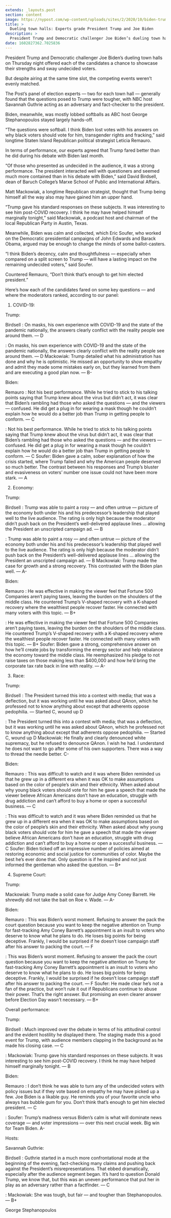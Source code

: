 ```yaml
--- 
extends: _layouts.post 
section: content 
image: https://nypost.com/wp-content/uploads/sites/2/2020/10/biden-trump-town-hall.jpg?quality=90&strip=all&w=1200 
title: > 
  Dueling town halls: Experts grade President Trump and Joe Biden 
description: > 
  President Trump and Democratic challenger Joe Biden’s dueling town halls on Thursday night offered each of the candidates a chance to showcase their strengths and sway undecided voters.In terms of performance, our experts agreed that Trump fared better than he did during his debate with Biden last month.— D Mackowiak: Trump detailed what his administration has done and why he is optimistic.— C: Mackowiak: Trump gave his standard responses on these subjects.— C: Mackowiak: She was tough, but fair — and tougher than Stephanopoulos. 
date: 1602827362.7025836 
--- 
```

President Trump and Democratic challenger Joe Biden’s dueling town halls on Thursday night offered each of the candidates a chance to showcase their strengths and sway undecided voters.

But despite airing at the same time slot, the competing events weren’t evenly matched.

The Post’s panel of election experts — two for each town hall — generally found that the questions posed to Trump were tougher, with NBC host Savannah Guthrie acting as an adversary and fact-checker to the president.

Biden, meanwhile, was mostly lobbed softballs as ABC host George Stephanopoulos stayed largely hands-off.

“The questions were softball. I think Biden lost votes with his answers on why black voters should vote for him, transgender rights and fracking,” said longtime Staten Island Republican political strategist Leticia Remauro.

In terms of performance, our experts agreed that Trump fared better than he did during his debate with Biden last month.

“Of those who presented as undecided in the audience, it was a strong performance. The president interacted well with questioners and seemed much more contained than in his debate with Biden,” said David Birdsell, dean of Baruch College’s Marxe School of Public and International Affairs.

Matt Mackowiak, a longtime Republican strategist, thought that Trump being himself all the way also may have gained him an upper hand.

“Trump gave his standard responses on these subjects. It was interesting to see him post-COVID recovery. I think he may have helped himself marginally tonight,” said Mackowiak, a podcast host and chairman of the local Republican Party in Austin, Texas.

Meanwhile, Biden was calm and collected, which Eric Soufer, who worked on the Democratic presidential campaigns of John Edwards and Barack Obama, argued may be enough to change the minds of some ballot-casters.

“I think Biden’s decency, calm and thoughtfulness — especially when compared on a split screen to Trump — will have a lasting impact on the remaining undecided voters,” said Soufer.

Countered Remauro, “Don’t think that’s enough to get him elected president.”

Here’s how each of the candidates fared on some key questions — and where the moderators ranked, according to our panel:

1. COVID-19:

Trump:

Birdsell : On masks, his own experience with COVID-19 and the state of the pandemic nationally, the answers clearly conflict with the reality people see around them. — D

: On masks, his own experience with COVID-19 and the state of the pandemic nationally, the answers clearly conflict with the reality people see around them. — D Mackowiak: Trump detailed what his administration has done and why he is optimistic. He missed an opportunity to show empathy and admit they made some mistakes early on, but they learned from them and are executing a good plan now. — B-

Biden:

Remauro : Not his best performance. While he tried to stick to his talking points saying that Trump knew about the virus but didn’t act, it was clear that Biden’s rambling had those who asked the questions — and the viewers — confused. He did get a plug in for wearing a mask though he couldn’t explain how he would do a better job than Trump in getting people to conform. — C

: Not his best performance. While he tried to stick to his talking points saying that Trump knew about the virus but didn’t act, it was clear that Biden’s rambling had those who asked the questions — and the viewers — confused. He did get a plug in for wearing a mask though he couldn’t explain how he would do a better job than Trump in getting people to conform. — C Soufer: Biden gave a calm, sober explanation of how the crisis started, where Trump failed and why the American people deserved so much better. The contrast between his responses and Trump’s bluster and evasiveness on voters’ number one issue could not have been more stark. — A

2. Economy:

Trump:

Birdsell : Trump was able to paint a rosy — and often untrue — picture of the economy both under his and his predecessor’s leadership that played well to the live audience. The rating is only high because the moderator didn’t push back on the President’s well-delivered applause lines … allowing the President an unscripted campaign ad. — B

: Trump was able to paint a rosy — and often untrue — picture of the economy both under his and his predecessor’s leadership that played well to the live audience. The rating is only high because the moderator didn’t push back on the President’s well-delivered applause lines … allowing the President an unscripted campaign ad. — B Mackowiak: Trump made the case for growth and a strong recovery. This contrasted with the Biden plan well. — A-

Biden:

Remauro : He was effective in making the viewer feel that Fortune 500 Companies aren’t paying taxes, leaving the burden on the shoulders of the middle class. He countered Trump’s V-shaped recovery with a K-shaped recovery where the wealthiest people recover faster. He connected with many voters with this topic. — B+

: He was effective in making the viewer feel that Fortune 500 Companies aren’t paying taxes, leaving the burden on the shoulders of the middle class. He countered Trump’s V-shaped recovery with a K-shaped recovery where the wealthiest people recover faster. He connected with many voters with this topic. — B+ Soufer: Biden gave a strong, comprehensive answer on how he’ll create jobs by transforming the energy sector and help rebalance the economy toward the middle class. He reemphasized his pledge to not raise taxes on those making less than $400,000 and how he’d bring the corporate tax rate back in line with reality. — A-

3. Race:

Trump:

Birdsell : The President turned this into a contest with media; that was a deflection, but it was working until he was asked about QAnon, which he professed not to know anything about except that adherents oppose pedophilia. — Started C, wound up D

: The President turned this into a contest with media; that was a deflection, but it was working until he was asked about QAnon, which he professed not to know anything about except that adherents oppose pedophilia. — Started C, wound up D Mackowiak: He finally and clearly denounced white supremacy, but he refused to denounce QAnon. I wish he had. I understand he does not want to go after some of his own supporters. There was a way to thread the needle better. C-

Biden:

Remauro : This was difficult to watch and it was where Biden reminded us that he grew up in a different era when it was OK to make assumptions based on the color of people’s skin and their ethnicity. When asked about why young black voters should vote for him he gave a speech that made the viewer believe African Americans don’t have an education, struggle with drug addiction and can’t afford to buy a home or open a successful business. — C

: This was difficult to watch and it was where Biden reminded us that he grew up in a different era when it was OK to make assumptions based on the color of people’s skin and their ethnicity. When asked about why young black voters should vote for him he gave a speech that made the viewer believe African Americans don’t have an education, struggle with drug addiction and can’t afford to buy a home or open a successful business. — C Soufer: Biden ticked off an impressive number of policies aimed at restoring economic and social justice for communities of color. Maybe the best he’s ever done that. Only question is if he inspired and not just informed the gentleman who asked the question. — B+

4. Supreme Court:

Trump:

Mackowiak: Trump made a solid case for Judge Amy Coney Barrett. He shrewdly did not take the bait on Roe v. Wade. — A-

Biden:

Remauro : This was Biden’s worst moment. Refusing to answer the pack the court question because you want to keep the negative attention on Trump for fast-tracking Amy Coney Barrett’s appointment is an insult to voters who deserve to know what he plans to do. He loses big points for being deceptive. Frankly, I would be surprised if he doesn’t lose campaign staff after his answer to packing the court. — F

: This was Biden’s worst moment. Refusing to answer the pack the court question because you want to keep the negative attention on Trump for fast-tracking Amy Coney Barrett’s appointment is an insult to voters who deserve to know what he plans to do. He loses big points for being deceptive. Frankly, I would be surprised if he doesn’t lose campaign staff after his answer to packing the court. — F Soufer: He made clear he’s not a fan of the practice, but won’t rule it out if Republicans continue to abuse their power. That’s the right answer. But promising an even clearer answer before Election Day wasn’t necessary. — B+

Overall performance:

Trump:

Birdsell : Much improved over the debate in terms of his attitudinal control and the evident hostility he displayed there. The staging made this a good event for Trump, with audience members clapping in the background as he made his closing case. — C

: Mackowiak: Trump gave his standard responses on these subjects. It was interesting to see him post-COVID recovery. I think he may have helped himself marginally tonight. — B

Biden:

Remauro : I don’t think he was able to turn any of the undecided voters with policy issues but if they vote based on empathy he may have picked up a few. Joe Biden is a likable guy. He reminds you of your favorite uncle who always has bubble gum for you. Don’t think that’s enough to get him elected president. — C

: Soufer: Trump’s madness versus Biden’s calm is what will dominate news coverage — and voter impressions — over this next crucial week. Big win for Team Biden. A-

Hosts:

Savannah Guthrie:

Birdsell : Guthrie started in a much more confrontational mode at the beginning of the evening, fact-checking many claims and pushing back against the President’s misrepresentations. That ebbed dramatically, especially after the audience segment began. It’s hard to question Donald Trump, we know that, but this was an uneven performance that put her in play as an adversary rather than a factfinder. — C

: Mackowiak: She was tough, but fair — and tougher than Stephanopoulos. — B+

George Stephanopoulos